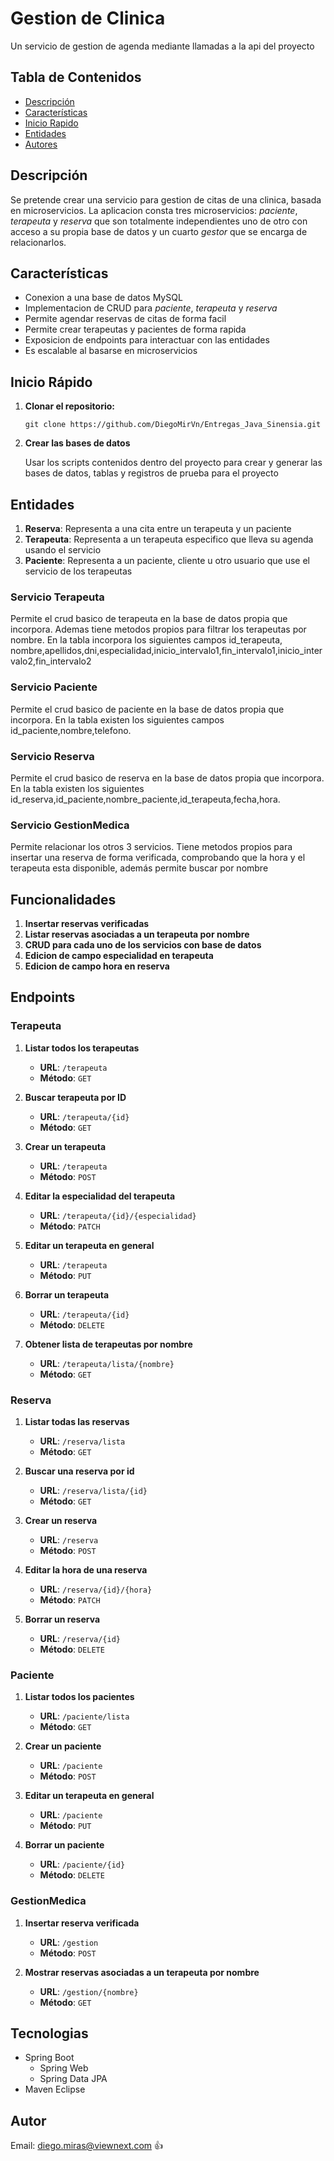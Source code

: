 # Gestion de Clinica

Un servicio de gestion de agenda mediante llamadas a la api del proyecto

## Tabla de Contenidos

- [Descripción](#descripción)
- [Características](#características)
- [Inicio Rapido](#iniciorápido)
- [Entidades](#entidades)
- [Autores](#autores)


## Descripción

Se pretende crear una servicio para gestion de citas de una clinica, basada en microservicios. La aplicacion consta tres microservicios:
_paciente_, _terapeuta_ y _reserva_ que son totalmente independientes uno de otro con acceso a su propia base de datos y un cuarto _gestor_ que se encarga de relacionarlos.


## Características

- Conexion a una base de datos MySQL
- Implementacion de CRUD para _paciente_, _terapeuta_ y _reserva_
- Permite agendar reservas de citas de forma facil
- Permite crear terapeutas y pacientes de forma rapida
- Exposicion de endpoints para interactuar con las entidades
- Es escalable al basarse en microservicios


## Inicio Rápido

1. **Clonar el repositorio:**
  
   ```git clone https://github.com/DiegoMirVn/Entregas_Java_Sinensia.git```
   
2. **Crear las bases de datos**

    Usar los scripts contenidos dentro del proyecto para crear y generar las bases de datos, tablas y registros de prueba para el proyecto
    

## Entidades

1. **Reserva**: Representa a una cita entre un terapeuta y un paciente
2. **Terapeuta**: Representa a un terapeuta especifico que lleva su agenda usando el servicio
3. **Paciente**: Representa a un paciente, cliente u otro usuario que use el servicio de los terapeutas


### Servicio Terapeuta

Permite el crud basico de terapeuta en la base de datos propia que incorpora. Ademas tiene metodos propios para filtrar los terapeutas por nombre.
En la tabla incorpora los siguientes campos id_terapeuta, nombre,apellidos,dni,especialidad,inicio_intervalo1,fin_intervalo1,inicio_intervalo2,fin_intervalo2

### Servicio Paciente

Permite el crud basico de paciente en la base de datos propia que incorpora. En la tabla existen los siguientes campos id_paciente,nombre,telefono.

### Servicio Reserva

Permite el crud basico de reserva en la base de datos propia que incorpora. En la tabla existen los siguientes id_reserva,id_paciente,nombre_paciente,id_terapeuta,fecha,hora.

### Servicio GestionMedica

Permite relacionar los otros 3 servicios. Tiene metodos propios para insertar una reserva de forma verificada, comprobando que la hora y el terapeuta esta disponible, además permite 
buscar por nombre

## Funcionalidades
1. **Insertar reservas verificadas**
2. **Listar reservas asociadas a un terapeuta por nombre**
3. **CRUD para cada uno de los servicios con base de datos**
4. **Edicion de campo especialidad en terapeuta**
5. **Edicion de campo hora en reserva**

## Endpoints 

### Terapeuta

1. **Listar todos los terapeutas**
   - **URL**: `/terapeuta`
   - **Método**: `GET`

2. **Buscar terapeuta por ID**
   - **URL**: `/terapeuta/{id}`
   - **Método**: `GET`

3. **Crear un terapeuta**
   - **URL**: `/terapeuta`
   - **Método**: `POST`

4. **Editar la especialidad del terapeuta**
   - **URL**: `/terapeuta/{id}/{especialidad}`
   - **Método**: `PATCH`

5. **Editar un terapeuta en general**
   - **URL**: `/terapeuta`
   - **Método**: `PUT`

6. **Borrar un terapeuta**
   - **URL**: `/terapeuta/{id}`
   - **Método**: `DELETE`

7. **Obtener lista de terapeutas por nombre**
   - **URL**: `/terapeuta/lista/{nombre}`
   - **Método**: `GET`

### Reserva

1. **Listar todas las reservas**
   - **URL**: `/reserva/lista`
   - **Método**: `GET`

2. **Buscar una reserva por id**
   - **URL**: `/reserva/lista/{id}`
   - **Método**: `GET`

3. **Crear un reserva**
   - **URL**: `/reserva`
   - **Método**: `POST`

4. **Editar la hora de una reserva**
   - **URL**: `/reserva/{id}/{hora}`
   - **Método**: `PATCH`

6. **Borrar un reserva**
   - **URL**: `/reserva/{id}`
   - **Método**: `DELETE`

### Paciente

1. **Listar todos los pacientes**
   - **URL**: `/paciente/lista`
   - **Método**: `GET`

2. **Crear un paciente**
   - **URL**: `/paciente`
   - **Método**: `POST`

3. **Editar un terapeuta en general**
   - **URL**: `/paciente`
   - **Método**: `PUT`

4. **Borrar un paciente**
   - **URL**: `/paciente/{id}`
   - **Método**: `DELETE`

### GestionMedica

1. **Insertar reserva verificada**
   - **URL**: `/gestion`
   - **Método**: `POST`

2. **Mostrar reservas asociadas a un terapeuta por nombre**
   - **URL**: `/gestion/{nombre}`
   - **Método**: `GET`


## Tecnologias
  - Spring Boot
    - Spring Web
    - Spring Data JPA
  - Maven Eclipse


## Autor


Email: diego.miras@viewnext.com 
👍
 
  

